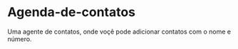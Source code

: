 # Agenda-de-contatos
Uma agente de contatos, onde voçê pode adicionar contatos com o nome e número.
